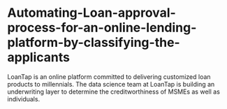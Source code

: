 # Automating-Loan-approval-process-for-an-online-lending-platform-by-classifying-the-applicants
LoanTap is an online platform committed to delivering customized loan products to millennials. The data science team at LoanTap is building an underwriting layer to determine the creditworthiness of MSMEs as well as individuals.

